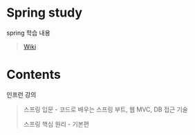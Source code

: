 # Spring study
spring 학습 내용
> [Wiki](https://github.com/ahrimy/spring-study/wiki)

# Contents
인프런 강의
> 스프링 입문 - 코드로 배우는 스프링 부트, 웹 MVC, DB 접근 기술  
> 
> 스프링 핵심 원리 - 기본편
 
